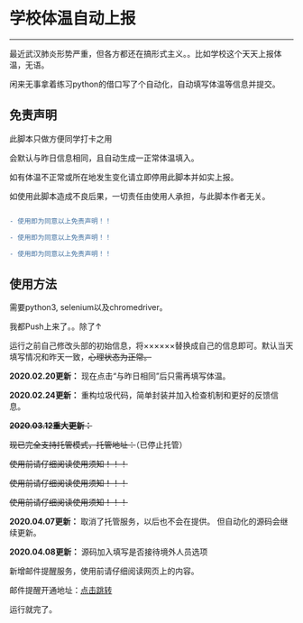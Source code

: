 # ﻿学校体温自动上报

---

最近武汉肺炎形势严重，但各方都还在搞形式主义。。比如学校这个天天上报体温，无语。

闲来无事拿着练习python的借口写了个自动化，自动填写体温等信息并提交。

## 免责声明

此脚本只做方便同学打卡之用

会默认与昨日信息相同，且自动生成一正常体温填入。

如有体温不正常或所在地发生变化请立即停用此脚本并如实上报。

如使用此脚本造成不良后果，一切责任由使用人承担，与此脚本作者无关。

```diff

- 使用即为同意以上免责声明！！

- 使用即为同意以上免责声明！！

- 使用即为同意以上免责声明！！

```

使用方法
---

需要python3, selenium以及chromedriver。

我都Push上来了。。除了↑

运行之前自己修改头部的初始信息，将××××××替换成自己的信息即可。默认当天填写情况和昨天一致，~~心理状态为正常。~~

**2020.02.20更新：**
现在点击“与昨日相同”后只需再填写体温。

**2020.02.24更新：**
重构垃圾代码，简单封装并加入检查机制和更好的反馈信息。

~~**2020.03.12重大更新：**~~

~~现已完全支持托管模式，托管地址：~~（已停止托管）

~~使用前请仔细阅读使用须知！！！~~

~~使用前请仔细阅读使用须知！！！~~

~~使用前请仔细阅读使用须知！！！~~

**2020.04.07更新：**
取消了托管服务，以后也不会在提供。
但自动化的源码会继续更新。

**2020.04.08更新：**
源码加入填写是否接待境外人员选项

新增邮件提醒服务，使用前请仔细阅读网页上的内容。

邮件提醒开通地址：[点击跳转](http://121.36.100.12:5000)

运行就完了。
